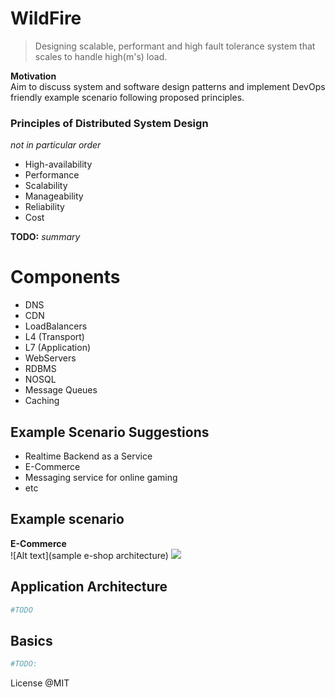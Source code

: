 WildFire
=================
> Designing scalable, performant and high fault tolerance system that scales to handle high(m's) load. 

**Motivation**  
Aim to discuss system and software design patterns and implement DevOps friendly example scenario following proposed principles. 

### Principles of Distributed System Design 
_not in particular order_
 - High-availability
 - Performance
 - Scalability
 - Manageability
 - Reliability
 - Cost

**TODO:** _summary_
 
 
# Components
 - DNS
 - CDN
 - LoadBalancers
  - L4 (Transport)
  - L7 (Application)
 - WebServers
 - RDBMS
 - NOSQL
 - Message Queues
 - Caching

## Example Scenario Suggestions
- Realtime Backend as a Service
- E-Commerce
- Messaging service for online gaming
- etc

## Example scenario
**E-Commerce**  
![Alt text](sample e-shop architecture)
<img src="https://github.com/ziyasal/Wildfire/blob/master/pencil/e-shop.png">

## Application Architecture
```sh
#TODO
```

## Basics

```sh
#TODO:
```

License @MIT
